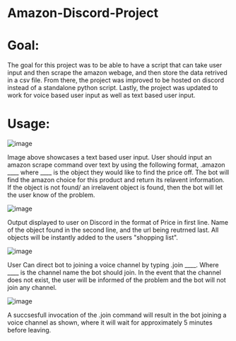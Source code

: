 # Amazon-Discord-Project
 
# Goal: 
The goal for this project was to be able to have a script that can take user input and then scrape the amazon webage, and then store the data retrived in a csv file.    From there, the project was improved to be hosted on discord instead of a standalone python script. Lastly, the project was updated to work for voice based user input as well as text based user input.

# Usage:
![image](https://user-images.githubusercontent.com/73033647/194969168-bbfbde7e-475b-4e2e-b44f-41e47ce9b5bc.png)

Image above showcases a text based user input. User should input an amazon scrape command over text by using the following format, .amazon ____ where ____ is the object they would like to find the price off. The bot will find the amazon choice for this product and return its relavent information. If the object is not found/ an irrelavent object is found, then the bot will let the user know of the problem. 

![image](https://user-images.githubusercontent.com/73033647/194946793-d36947b3-460f-4178-9f99-dcb2cd1ef038.png)

Output displayed to user on Discord in the format of Price in first line. Name of the object found in the second line, and the url being reutrned last. All objects will be instantly added to the users "shopping list". 


![image](https://user-images.githubusercontent.com/73033647/194969288-c02f1f5c-469c-4a71-b269-f188130de3a3.png)

User Can direct bot to joining a voice channel by typing .join ____. Where ____ is the channel name the bot should join. In the event that the channel does not exist, the user will be informed of the problem and the bot will not join any channel.


![image](https://user-images.githubusercontent.com/73033647/194948093-638247e1-080d-446c-9f14-61b1a4b3681a.png)

A succsesfull invocation of the .join command will result in the bot joining a voice channel as shown, where it will wait for approximately 5 minutes before leaving. 
